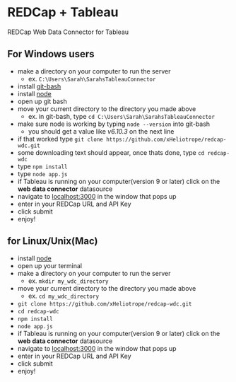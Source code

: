 # REDCap + Tableau
REDCap Web Data Connector for Tableau

## For Windows users

 * make a directory on your computer to run the server
   - ex. `C:\Users\Sarah\SarahsTableauConnector`
 * install [git-bash](https://git-scm.com/download/win)
 * install [node](https://nodejs.org/en/download/)
 * open up git bash
 * move your current directory to the directory you made above
   - ex. in git-bash, type `cd C:\Users\Sarah\SarahsTableauConnector` 
 * make sure node is working by typing `node --version` into git-bash
   - you should get a value like *v6.10.3* on the next line
 * if that worked type `git clone https://github.com/xHeliotrope/redcap-wdc.git`
 * some downloading text should appear, once thats done, type `cd redcap-wdc`
 * type `npm install`
 * type `node app.js`
 * if Tableau is running on your computer(version 9 or later) click on the **web data connector** datasource
 * navigate to [localhost:3000](localhost:3000) in the window that pops up
 * enter in your REDCap URL and API Key
 * click submit
 * enjoy!
 
 ## for Linux/Unix(Mac)
 * install [node](https://nodejs.org/en/download/)
 * open up your terminal
 * make a directory on your computer to run the server
   - ex. `mkdir my_wdc_directory`
 * move your current directory to the directory you made above
   - ex. `cd my_wdc_directory`
 * `git clone https://github.com/xHeliotrope/redcap-wdc.git`
 * `cd redcap-wdc`
 * `npm install`
 * `node app.js`
 * if Tableau is running on your computer(version 9 or later) click on the **web data connector** datasource
 * navigate to [localhost:3000](localhost:3000) in the window that pops up
 * enter in your REDCap URL and API Key
 * click submit
 * enjoy!
